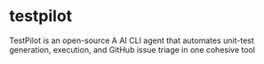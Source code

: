 # testpilot
TestPilot is an open-source A AI CLI agent that automates unit-test generation, execution, and GitHub issue triage in one cohesive tool

